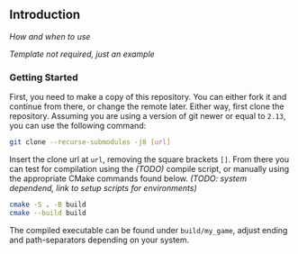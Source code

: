 ## Introduction

*How and when to use*

*Template not required, just an example*

### Getting Started

First, you need to make a copy of this repository. You can either fork it and continue from there, or change the remote later.
Either way, first clone the repository. Assuming you are using a version of git newer or equal to `2.13`, you can use the following command:
```sh
git clone --recurse-submodules -j8 [url]
```
Insert the clone url at `url`, removing the square brackets `[]`.
From there you can test for compilation using the *(TODO)* compile script, or manually using the appropriate CMake commands found below. *(TODO: system dependend, link to setup scripts for environments)*
```sh
cmake -S . -B build
cmake --build build
```
The compiled executable can be found under `build/my_game`, adjust ending and path-separators depending on your system.
